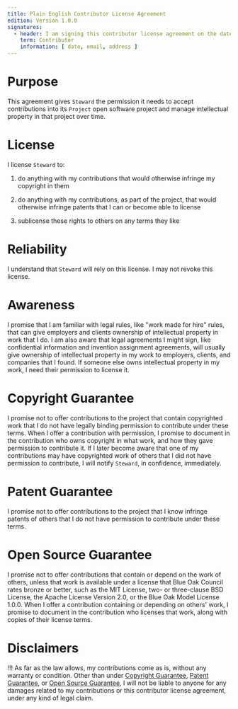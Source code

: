 ```yaml
---
title: Plain English Contributor License Agreement
edition: Version 1.0.0
signatures:
  - header: I am signing this contributor license agreement on the date by my signature.
    term: Contributor
    information: [ date, email, address ]
---
```


# Purpose

This agreement gives `Steward` the permission it needs to accept contributions into its `Project` open software project and manage intellectual property in that project over time.

# License

I license `Steward` to:

1.  do anything with my contributions that would otherwise infringe my copyright in them

2.  do anything with my contributions, as part of the project, that would otherwise infringe patents that I can or become able to license

3.  sublicense these rights to others on any terms they like

# Reliability

I understand that `Steward` will rely on this license.  I may not revoke this license.

# Awareness

I promise that I am familiar with legal rules, like "work made for hire" rules, that can give employers and clients ownership of intellectual property in work that I do.  I am also aware that legal agreements I might sign, like confidential information and invention assignment agreements, will usually give ownership of intellectual property in my work to employers, clients, and companies that I found.  If someone else owns intellectual property in my work, I need their permission to license it.

# Copyright Guarantee

I promise not to offer contributions to the project that contain copyrighted work that I do not have legally binding permission to contribute under these terms.  When I offer a contribution with permission, I promise to document in the contribution who owns copyright in what work, and how they gave permission to contribute it.  If I later become aware that one of my contributions may have copyrighted work of others that I did not have permission to contribute, I will notify `Steward`, in confidence, immediately.

# Patent Guarantee

I promise not to offer contributions to the project that I know infringe patents of others that I do not have permission to contribute under these terms.

# Open Source Guarantee

I promise not to offer contributions that contain or depend on the work of others, unless that work is available under a license that Blue Oak Council rates bronze or better, such as the MIT License, two- or three-clause BSD License, the Apache License Version 2.0, or the Blue Oak Model License 1.0.0.  When I offer a contribution containing or depending on others' work, I promise to document in the contribution who licenses that work, along with copies of their license terms.

# Disclaimers

!!! As far as the law allows, my contributions come as is, without any warranty or condition.  Other than under [Copyright Guarantee](#copyright-guarantee), [Patent Guarantee](#patent-guarantee), or [Open Source Guarantee](#open-source-guarantee), I will not be liable to anyone for any damages related to my contributions or this contributor license agreement, under any kind of legal claim.

